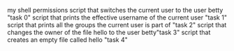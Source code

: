 my shell permissions
script that switches the current user to the user betty "task 0"
script that prints the effective username of the current user "task 1"
script that prints all the groups the current user is part of "task 2"
script that changes the owner of the file hello to the user betty"task 3"
script that creates an empty file called hello "task 4"
